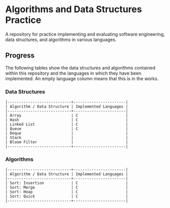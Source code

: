 # Algorithms and Data Structures Practice
A repository for practice implementing and evaluating software engineering, data structures, and algorithms in various languages.

## Progress
The following tables show the data structures and algorithms contained within this repository and the languages in which they have been implemented. An empty language column means that this is in the works.

### Data Structures
```
|----------------------------+-----------------------|
| Algorithm / Data Structure | Implemented Languages |
|----------------------------+-----------------------|
| Array                      | C                     |
| Hash                       | C                     |
| Linked List                | C                     |
| Queue                      | C                     |
| Deque                      |                       |
| Stack                      |                       |
| Bloom Filter               |                       |
|----------------------------+-----------------------|
```

### Algorithms
```
|----------------------------+-----------------------|
| Algorithm / Data Structure | Implemented Languages |
|----------------------------+-----------------------|
| Sort: Insertion            | C                     |
| Sort: Merge                | C                     |
| Sort: Heap                 | C                     |
| Sort: Quick                | C                     |
|----------------------------+-----------------------|
```
